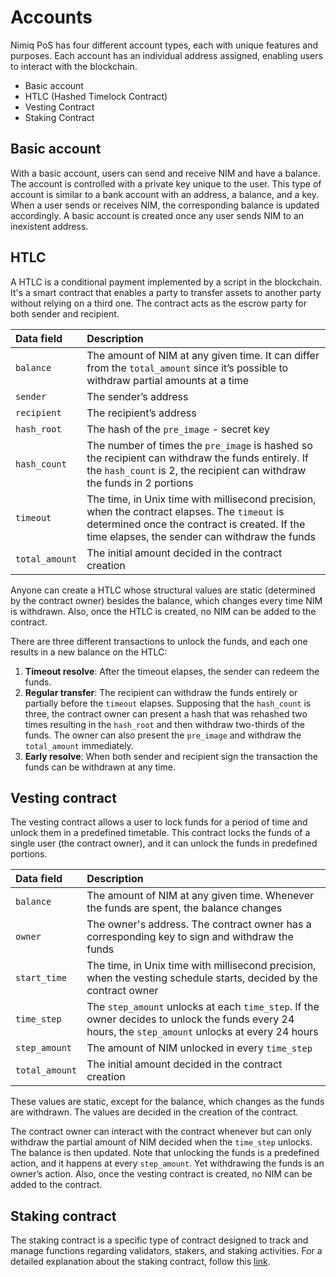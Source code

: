 # Accounts

Nimiq PoS has four different account types, each with unique features and purposes. Each account has an individual address assigned, enabling users to interact with the blockchain.

- Basic account
- HTLC (Hashed Timelock Contract)
- Vesting Contract
- Staking Contract

## Basic account

With a basic account, users can send and receive NIM and have a balance. The account is controlled with a private key unique to the user. This type of account is similar to a bank account with an address, a balance, and a key. When a user sends or receives NIM, the corresponding balance is updated accordingly. A basic account is created once any user sends NIM to an inexistent address.

## HTLC

A HTLC is a conditional payment implemented by a script in the blockchain. It's a smart contract that enables a party to transfer assets to another party without relying on a third one. The contract acts as the escrow party for both sender and recipient.

| Data field       | Description                                                                                                                                                                                    |
| :--------------- | :----------------------------------------------------------------------------------------------------------------------------------------------------------------------------------------------|
| `balance`        | The amount of NIM at any given time. It can differ from the `total_amount` since it’s possible to withdraw partial amounts at a time                                                           |
| `sender`         | The sender’s address                                                                                                                                                                           |
| `recipient`      | The recipient’s address                                                                                                                                                                        |
| `hash_root`      | The hash of the `pre_image` - secret key                                                                                                                                                       |
| `hash_count`     | The number of times the `pre_image` is hashed so the recipient can withdraw the funds entirely. If the `hash_count` is 2, the recipient can withdraw the funds in 2 portions                   |
| `timeout`        | The time, in Unix time with millisecond precision, when the contract elapses. The `timeout` is determined once the contract is created. If the time elapses, the sender can withdraw the funds |
| `total_amount`   | The initial amount decided in the contract creation                                                                                                                                            |

Anyone can create a HTLC whose structural values are static (determined by the contract owner) besides the balance, which changes every time NIM is withdrawn. Also, once the HTLC is created, no NIM can be added to the contract.

There are three different transactions to unlock the funds, and each one results in a new balance on the HTLC:

1. **Timeout resolve**: After the timeout elapses, the sender can redeem the funds.
2. **Regular transfer**: The recipient can withdraw the funds entirely or partially before the `timeout` elapses. Supposing that the `hash_count` is three, the contract owner can present a hash that was rehashed two times resulting in the `hash_root` and then withdraw two-thirds of the funds. The owner can also present the `pre_image` and withdraw the `total_amount` immediately.
3. **Early resolve**: When both sender and recipient sign the transaction the funds can be withdrawn at any time.

## Vesting contract

The vesting contract allows a user to lock funds for a period of time and unlock them in a predefined timetable. This contract locks the funds of a single user (the contract owner), and it can unlock the funds in predefined portions.

| Data field     | Description                                                                                                                                         |
| :------------- | :---------------------------------------------------------------------------------------------------------------------------------------------------|
| `balance`      | The amount of NIM at any given time. Whenever the funds are spent, the balance changes                                                              |
| `owner`        | The owner's address. The contract owner has a corresponding key to sign and withdraw the funds                                                      |
| `start_time`   | The time, in Unix time with millisecond precision, when the vesting schedule starts, decided by the contract owner                                  |
| `time_step`    | The `step_amount` unlocks at each `time_step`. If the owner decides to unlock the funds every 24 hours, the `step_amount` unlocks at every 24 hours |
| `step_amount`  | The amount of NIM unlocked in every `time_step`                                                                                                     |
| `total_amount` | The initial amount decided in the contract creation                                                                                                 |

These values are static, except for the balance, which changes as the funds are withdrawn. The values are decided in the creation of the contract.

The contract owner can interact with the contract whenever but can only withdraw the partial amount of NIM decided when the `time_step` unlocks. The balance is then updated. Note that unlocking the funds is a predefined action, and it happens at every `step_amount`. Yet withdrawing the funds is an owner’s action. Also, once the vesting contract is created, no NIM can be added to the contract.

## Staking contract

The staking contract is a specific type of contract designed to track and manage functions regarding validators, stakers, and staking activities. For a detailed explanation about the staking contract, follow this [link](/protocol/validators/staking-contract).
